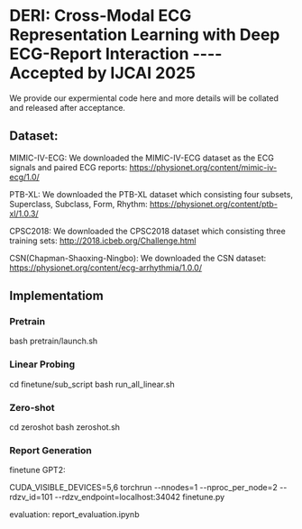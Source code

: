 # DERI: Cross-Modal ECG Representation Learning with Deep ECG-Report Interaction  ----Accepted by IJCAI 2025

We provide our expermiental code here and more details will be collated and released after acceptance.

## Dataset:
MIMIC-IV-ECG: We downloaded the MIMIC-IV-ECG dataset as the ECG signals and paired ECG reports: https://physionet.org/content/mimic-iv-ecg/1.0/

PTB-XL: We downloaded the PTB-XL dataset which consisting four subsets, Superclass, Subclass, Form, Rhythm: https://physionet.org/content/ptb-xl/1.0.3/

CPSC2018: We downloaded the CPSC2018 dataset which consisting three training sets: http://2018.icbeb.org/Challenge.html

CSN(Chapman-Shaoxing-Ningbo): We downloaded the CSN dataset: https://physionet.org/content/ecg-arrhythmia/1.0.0/


## Implementatiom
### Pretrain
bash pretrain/launch.sh

### Linear Probing
cd finetune/sub_script
bash run_all_linear.sh

### Zero-shot
cd zeroshot
bash zeroshot.sh

### Report Generation
finetune GPT2:

CUDA_VISIBLE_DEVICES=5,6 torchrun --nnodes=1 --nproc_per_node=2 --rdzv_id=101 --rdzv_endpoint=localhost:34042 finetune.py

evaluation:
report_evaluation.ipynb
